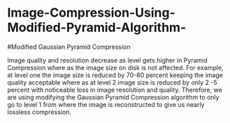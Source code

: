 # Image-Compression-Using-Modified-Pyramid-Algorithm-

#Modified Gaussian Pyramid Compression 

Image quality and resolution decrease as level gets higher in Pyramid Compression where as the image size on disk is not affected.
For example, at level one the image size is reduced by 70-80 percent keeping the image quality acceptable where as at level 2 image size is reduced by only 2 -5 percent with noticeable loss in image resolution and quality.
Therefore, we are using modifying the Gaussian Pyramid Compression algorithm to only go to level 1 from where the image is reconstructed to give us nearly lossless compression.

